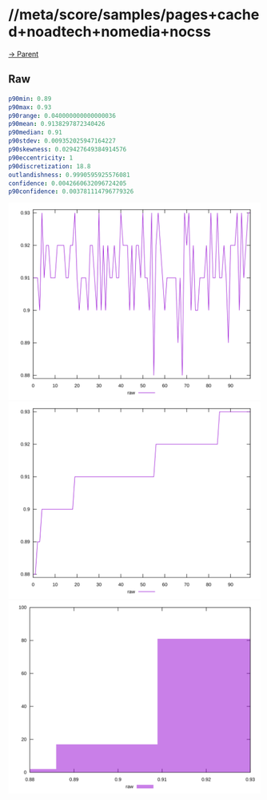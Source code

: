
# //meta/score/samples/pages+cached+noadtech+nomedia+nocss

[→ Parent](../..)


## Raw


```yaml
p90min: 0.89
p90max: 0.93
p90range: 0.040000000000000036
p90mean: 0.9138297872340426
p90median: 0.91
p90stdev: 0.009352025947164227
p90skewness: 0.029427649384914576
p90eccentricity: 1
p90discretization: 18.8
outlandishness: 0.9990595925576081
confidence: 0.0042660632096724205
p90confidence: 0.003781114796779326

```

![PLOT: raw-values](./raw/values.svg)![PLOT: raw-sorted](./raw/sorted.svg)![PLOT: raw-histogram](./raw/histogram.svg)
